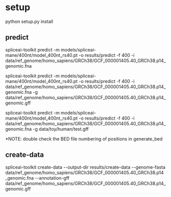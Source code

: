 
# setup
python setup.py install

## predict
spliceai-toolkit predict -m models/spliceai-mane/400nt/model_400nt_rs40.pt -o results/predict -f 400 -i data/ref_genome/homo_sapiens/GRCh38/GCF_000001405.40_GRCh38.p14_genomic.fna

spliceai-toolkit predict -m models/spliceai-mane/400nt/model_400nt_rs40.pt -o results/predict -f 400 -i data/ref_genome/homo_sapiens/GRCh38/GCF_000001405.40_GRCh38.p14_genomic.fna -g data/ref_genome/homo_sapiens/GRCh38/GCF_000001405.40_GRCh38.p14_genomic.gff

spliceai-toolkit predict -m models/spliceai-mane/400nt/model_400nt_rs40.pt -o results/predict -f 400 -i data/ref_genome/homo_sapiens/GRCh38/GCF_000001405.40_GRCh38.p14_genomic.fna -g data/toy/human/test.gff

*NOTE: double check the BED file numbering of positions in generate_bed

## create-data
spliceai-toolkit create-data --output-dir results/create-data --genome-fasta data/ref_genome/homo_sapiens/GRCh38/GCF_000001405.40_GRCh38.p14
_genomic.fna --annotation-gff data/ref_genome/homo_sapiens/GRCh38/GCF_000001405.40_GRCh38.p14_genomic.gff